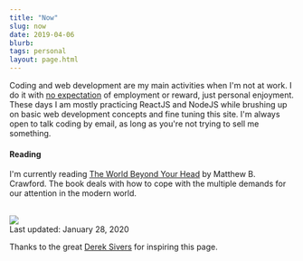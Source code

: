 ```yaml
---
title: "Now"
slug: now
date: 2019-04-06
blurb: 
tags: personal
layout: page.html
---
```


Coding and web development are my main activities when I'm not at work. I do it with [no expectation](https://sivers.org/balance) of employment or reward, just personal enjoyment. These days I am mostly practicing ReactJS and NodeJS while brushing up on basic web development concepts and fine tuning this site. I'm always open to talk coding by email, as long as you're not trying to sell me something.

#### Reading

I'm currently reading [The World Beyond Your Head](https://amzn.to/37Ma1Zn) by Matthew B. Crawford. The book deals with how to cope with the multiple demands for our attention in the modern world.

<br />

<img src="/img/now.jpg" class="profile medium">

<div >Last updated: January 28, 2020</div>

Thanks to the great [Derek Sivers](http://sivers.org/nowff) for inspiring this page.
